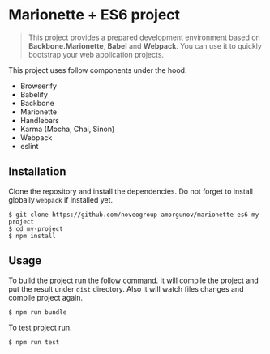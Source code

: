Marionette + ES6 project
======================
> This project provides a prepared development environment based on **Backbone.Marionette**, **Babel** and **Webpack**. You can use it to quickly bootstrap your web application projects.
 
This project uses follow components under the hood:

 - Browserify
 - Babelify
 - Backbone
 - Marionette
 - Handlebars
 - Karma (Mocha, Chai, Sinon)
 - Webpack
 - eslint

Installation
-----
Clone the repository and install the dependencies. Do not forget to install globally `webpack` if installed yet.

    $ git clone https://github.com/noveogroup-amorgunov/marionette-es6 my-project
    $ cd my-project
    $ npm install

Usage
------
To build the project run the follow command. It will compile the project and put the result under `dist` directory. Also it will watch files changes and compile project again. 

    $ npm run bundle

To test project run.

    $ npm run test
